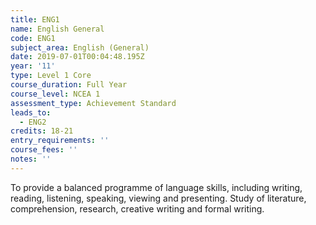 ```yaml
---
title: ENG1
name: English General
code: ENG1
subject_area: English (General)
date: 2019-07-01T00:04:48.195Z
year: '11'
type: Level 1 Core
course_duration: Full Year
course_level: NCEA 1
assessment_type: Achievement Standard
leads_to:
  - ENG2
credits: 18-21
entry_requirements: ''
course_fees: ''
notes: ''
---
```

To provide a balanced programme of language skills, including writing, reading, listening, speaking, viewing and presenting. Study of literature, comprehension, research, creative writing and formal writing.
